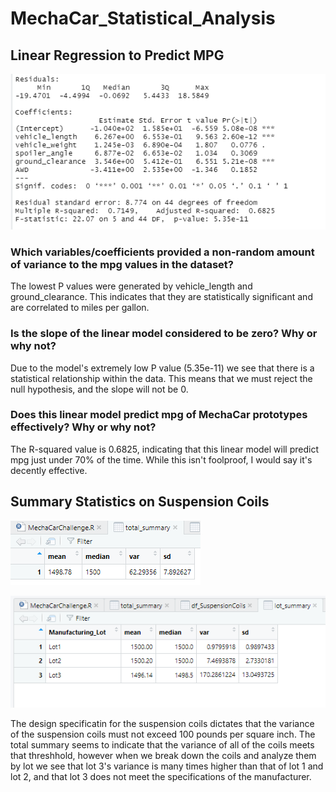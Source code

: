# MechaCar_Statistical_Analysis

## Linear Regression to Predict MPG

![](Deliverable1_Residuals.png)

### Which variables/coefficients provided a non-random amount of variance to the mpg values in the dataset?
The lowest P values were generated by vehicle_length and ground_clearance. This indicates that they are statistically significant and are correlated to miles per gallon.

### Is the slope of the linear model considered to be zero? Why or why not?
Due to the model's extremely low P value (5.35e-11) we see that there is a statistical relationship within the data. This means that we must reject the null hypothesis, and the slope will not be 0.

### Does this linear model predict mpg of MechaCar prototypes effectively? Why or why not?
The R-squared value is 0.6825, indicating that this linear model will predict mpg just under 70% of the time. While this isn't foolproof, I would say it's decently effective. 

## Summary Statistics on Suspension Coils

![](coils_total_summary.png)

![](coils_lot_summary.png)

The design specificatin for the suspension coils dictates that the variance of the suspension coils must not exceed 100 pounds per square inch. The total summary seems to indicate that the variance of all of the coils meets that threshhold, however when we break down the coils and analyze them by lot we see that lot 3's variance is many times higher than that of lot 1 and lot 2, and that lot 3 does not meet the specifications of the manufacturer.

